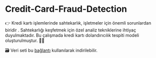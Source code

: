 # Credit-Card-Fraud-Detection
👉 Kredi kartı işlemlerinde sahtekarlık, işletmeler için önemli sorunlardan biridir . Sahtekarlığı keşfetmek için özel analiz tekniklerine ihtiyaç duyulmaktadır. Bu çalışmada kredi kartı dolandırıcılık tespiti modeli oluşturulmuştur. 👩‍💻

🗃️ Veri seti bu [bağlantı](https://www.kaggle.com/mlg-ulb/creditcardfraud) kullanılarak indirilebilir.
